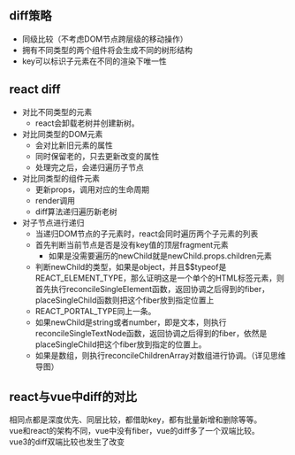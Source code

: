 ## diff策略
- 同级比较（不考虑DOM节点跨层级的移动操作）
- 拥有不同类型的两个组件将会生成不同的树形结构
- key可以标识子元素在不同的渲染下唯一性

## react diff
- 对比不同类型的元素
  - react会卸载老树并创建新树。
- 对比同类型的DOM元素
  - 会对比新旧元素的属性
  - 同时保留老的，只去更新改变的属性
  - 处理完之后，会递归遍历子节点
- 对比同类型的组件元素
  - 更新props，调用对应的生命周期
  - render调用
  - diff算法递归遍历新老树
- 对子节点进行递归
  - 当递归DOM节点的子元素时，react会同时遍历两个子元素的列表
  - 首先判断当前节点是否是没有key值的顶层fragment元素
    - 如果是没需要遍历的newChild就是newChild.props.children元素
  - 判断newChild的类型，如果是object，并且$$typeof是REACT_ELEMENT_TYPE，那么证明这是一个单个的HTML标签元素，则首先执行reconcileSingleElement函数，返回协调之后得到的fiber，placeSingleChild函数则把这个fiber放到指定位置上
  - REACT_PORTAL_TYPE同上⼀条。
  - 如果newChild是string或者number，即是文本，则执行reconcileSingleTextNode函数，返回协调之后得到的fiber，依然是placeSingleChild把这个fiber放到指定的位置上。
  - 如果是数组，则执行reconcileChildrenArray对数组进行协调。（详见思维导图）

## react与vue中diff的对比
相同点都是深度优先、同层比较，都借助key，都有批量新增和删除等等。  
vue和react的架构不同，vue中没有fiber，vue的diff多了一个双端比较。  
vue3的diff双端比较也发生了改变